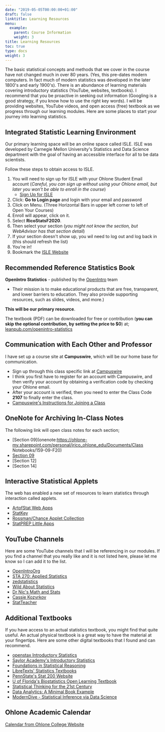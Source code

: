```yaml
---
date: "2019-05-05T00:00:00+01:00"
draft: false
linktitle: Learning Resources
menu:
  example:
    parent: Course Information
    weight: 3
title: Learning Resources
toc: true
type: docs
weight: 3
---
```


The basic statistical concepts and methods that we cover in the course have not changed  much in over 80 years. (Yes, this pre-dates modern computers. In fact much of modern statistics was developed in the later 1800's and early 1900's).  There is an abundance of learning materials covering introductory statistics (YouTube, websites, textbooks).  I recommend that you be proactive in seeking out information (Googling is a good strategy, if you know how to use the right key words).  I will be providing websites, YouTube videos, and open access (free) textbook as we progress through our learning modules.  Here are some places to start your journey into learning statistics.

## Integrated Statistic Learning Environment
Our primary learning space will be an online space called ISLE.  ISLE was developed by Carnegie Mellon University's Statistics and Data Science department with the goal of having an accessible interface for all to be data scientists.

Follow these steps to obtain access to ISLE.
1. You will need to sign up for ISLE with your Ohlone Student Email account (*Careful, you can sign up without using your Ohlone email, but later you won't be able to enroll in the course*)
    - [Sign Up for ISLE](https://isle.kymetis.com/dashboard/#/signup)
2. Click: **Go to Login page** and login with your email and password
3. Click on Menu. (Three Horizontal Bars in upper left corner to left of Open Your Courses)
4. Enroll will appear, click on it.
5. Select **RicoStatsF2020**.
6. Then select your section (*you might not know the section, but WebAdvisor has that section detail*)
7. If your section doesn't show up, you wil need to log out and log back in (this should refresh the list)
8. You're in! 
9. Bookmark the [ISLE Website](https://isle.kymetis.com/dashboard)

## Recommended Reference Statistics Book
**OpenIntro Statistics** - published by the [OpenIntro](https://www.openintro.org/) team 
- Their mission is to make educational products that are free, transparent, and lower barriers to education. They also provide supporting resources, such as slides, videos, and more.)  

**This will be our primary resource**.  

The textbook (PDF) can be downloaded for free or contribution (**you can skip the optional contribution, by setting the price to $0**) at;  
[leanpub.com/openintro-statistics](https://leanpub.com/openintro-statistics)  

## Communication with Each Other and Professor
I have set up a course site at **Campuswire**, which will be our home base for communication.
- Sign up through this class specific link at [Campuswire](https://campuswire.com/p/GC2A93A8D)
- I think you first have to register for an account with Campuswire, and then verify your account by obtaining a verification code by checking your Ohlone email.
- After your account is verified, then you need to enter the Class Code **2107** to finally enter the class.
- [Campuswire's Instructions for Joining a Class](https://intercom.help/campuswireHQ/en/articles/2695271-how-to-join-a-class-via-the-class-link)

## OneNote for Archiving In-Class Notes
The following link will open class notes for each section;
- [Section 09](onenote:https://ohlone-my.sharepoint.com/personal/jrico_ohlone_edu/Documents/Class Notebooks/159-09-F20)
- [Section 09](https://ohlone-my.sharepoint.com/personal/jrico_ohlone_edu/Documents/Class%20Notebooks/159-09-F20)
- [Section 12]
- [Section 14]


## Interactive Statistical Applets
The web has enabled a new set of resources to learn statistics through interaction called applets.    
- [ArtofStat Web Apps](http://www.artofstat.com/webapps.html)
- [StatKey](http://www.lock5stat.com/StatKey/)
- [Rossman/Chance Applet Collection](http://www.rossmanchance.com/applets/)
- [StatPREP Little Apps](https://ecstatic-mclean-a0b3e0.netlify.app/categories/little-app/)

## YouTube Channels
Here are some YouTube channels that I will be referencing in our modules.  If you find a channel that you really like and it is not listed here, please let me know so I can add it to the list.  
- [OpenIntroOrg](https://www.youtube.com/user/OpenIntroOrg/playlists)
- [STA 270: Applied Statistics](https://www.youtube.com/channel/UC50DjGEiQZXUzj-A_ff9bkA/videos)
- [zedstatistics](https://www.youtube.com/channel/UC6AVa0vSrCpuskzGDDKz_EQ)
- [Wild About Statistics](https://www.youtube.com/channel/UCElKp33-h_Yw0o8XATHllCg)
- [Dr Nic's Math and Stats](https://www.youtube.com/channel/UCG32MfGLit1pcqCRXyy9cAg)
- [Cassie Kozyrkov](https://www.youtube.com/channel/UCbOX--VOebPe-MMRkatFRxw/videos)
- [StatTeacher](https://www.youtube.com/user/StatTeacher/videos)

## Additional Textbooks
If you have access to an actual statistics textbook, you might find that quite useful.  An actual physical textbook is a great way to have the material at your fingertips.  Here are some other digital textbooks that I found and can recommend.
- [openstax Introductory Statistics](https://openstax.org/details/books/introductory-statistics)
- [Saylor Academy's Introductory Statistics](https://open.umn.edu/opentextbooks/textbooks/135)
- [Foundations in Statistical Reasoning](https://sites.google.com/site/offthebeatenmathpath/foundations-in-statistical-reasoning-second-edition)
- [LibreTexts' Statistics Textbooks](https://stats.libretexts.org/)
- [PennState's Stat 200 Website](https://online.stat.psu.edu/stat200/home)
- [U of Florida's Biostatistics Open Learning Textbook](https://bolt.mph.ufl.edu/)
- [Statistical Thinking for the 21st Century](https://statsthinking21.github.io/statsthinking21-core-site/index.html)
- [Data Analytics: A Minimal Book Example](https://bookdown.org/jhvdz1/dataanalytics/)
- [ModernDive - Statistical Inference via Data Science](https://moderndive.com/index.html)

## Ohlone Academic Calendar
[Calendar from Ohlone College Website](ohlone.edu/sites/default/files/groups/Curriculum_and_Scheduling/Curriculum_Committee/documents/2020-2021_academic_calendar_-_official.pdf)